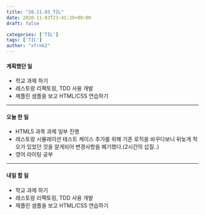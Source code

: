 ```yaml
---
title: "20.11.03_TIL"
date: 2020-11-03T23:41:29+09:00
draft: false

categories: ['TIL']
tags: ['TIL']
author: "xfrnk2"
---
```

#### 계획했던 일
+ 학교 과제 하기
+ 레스토랑 리팩토링, TDD 사용 개발
+ 제플린 샘플을 보고 HTML/CSS 연습하기
---
#### 오늘 한 일
+ HTML5 과목 과제 일부 진행
+ 레스토랑 시뮬레이션 테스트 케이스 추가를 위해 기존 로직을 바꾸다보니 뒤늦게 착오가 있었던 것을 알게되어 변경사항을 폐기했다.(2시간의 삽질..)
+ 영어 라이팅 공부
---   
#### 내일 할 일 
+ 학교 과제 하기
+ 레스토랑 리팩토링, TDD 사용 개발
+ 제플린 샘플을 보고 HTML/CSS 연습하기